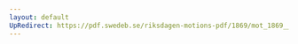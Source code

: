 ```yaml
---
layout: default
UpRedirect: https://pdf.swedeb.se/riksdagen-motions-pdf/1869/mot_1869__fk__00026/mot_1869__fk__00026_002.pdf
---
```

